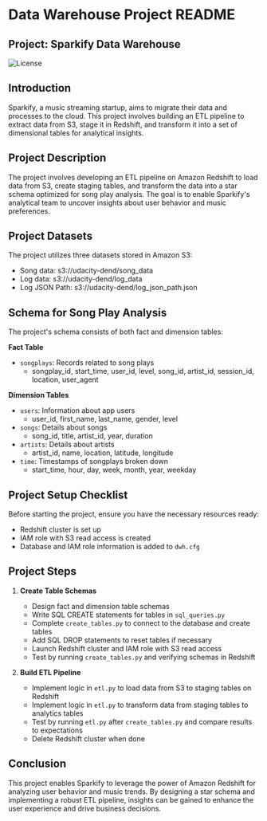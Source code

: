 # Data Warehouse Project README

## Project: Sparkify Data Warehouse

![License](https://img.shields.io/badge/license-MIT-blue.svg)

## Introduction

Sparkify, a music streaming startup, aims to migrate their data and processes to the cloud. This project involves building an ETL pipeline to extract data from S3, stage it in Redshift, and transform it into a set of dimensional tables for analytical insights.

## Project Description

The project involves developing an ETL pipeline on Amazon Redshift to load data from S3, create staging tables, and transform the data into a star schema optimized for song play analysis. The goal is to enable Sparkify's analytical team to uncover insights about user behavior and music preferences.

## Project Datasets

The project utilizes three datasets stored in Amazon S3:

- Song data: s3://udacity-dend/song_data
- Log data: s3://udacity-dend/log_data
- Log JSON Path: s3://udacity-dend/log_json_path.json

## Schema for Song Play Analysis

The project's schema consists of both fact and dimension tables:

**Fact Table**
- `songplays`: Records related to song plays
  - songplay_id, start_time, user_id, level, song_id, artist_id, session_id, location, user_agent

**Dimension Tables**
- `users`: Information about app users
  - user_id, first_name, last_name, gender, level
- `songs`: Details about songs
  - song_id, title, artist_id, year, duration
- `artists`: Details about artists
  - artist_id, name, location, latitude, longitude
- `time`: Timestamps of songplays broken down
  - start_time, hour, day, week, month, year, weekday

## Project Setup Checklist

Before starting the project, ensure you have the necessary resources ready:

- Redshift cluster is set up
- IAM role with S3 read access is created
- Database and IAM role information is added to `dwh.cfg`

## Project Steps

1. **Create Table Schemas**
   - Design fact and dimension table schemas
   - Write SQL CREATE statements for tables in `sql_queries.py`
   - Complete `create_tables.py` to connect to the database and create tables
   - Add SQL DROP statements to reset tables if necessary
   - Launch Redshift cluster and IAM role with S3 read access
   - Test by running `create_tables.py` and verifying schemas in Redshift

2. **Build ETL Pipeline**
   - Implement logic in `etl.py` to load data from S3 to staging tables on Redshift
   - Implement logic in `etl.py` to transform data from staging tables to analytics tables
   - Test by running `etl.py` after `create_tables.py` and compare results to expectations
   - Delete Redshift cluster when done


## Conclusion

This project enables Sparkify to leverage the power of Amazon Redshift for analyzing user behavior and music trends. By designing a star schema and implementing a robust ETL pipeline, insights can be gained to enhance the user experience and drive business decisions.



